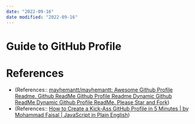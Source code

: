 ```yaml
---
date: "2022-09-16"
date modified: "2022-09-16"
---
```


# Guide to GitHub Profile

# References
- (References:: [mayhemantt/mayhemantt: Awesome Github Profile Readme. Github ReadMe Github Profile Readme Dynamic Github ReadMe Dynamic Github Profile ReadMe. Please Star and Fork](https://github.com/mayhemantt/mayhemantt))
- (References:: [How to Create a Kick-Ass GitHub Profile in 5 Minutes | by Mohammad Faisal | JavaScript in Plain English](https://javascript.plainenglish.io/how-to-create-a-kick-ass-github-profile-in-5-minutes-19a8e8d0693b))
